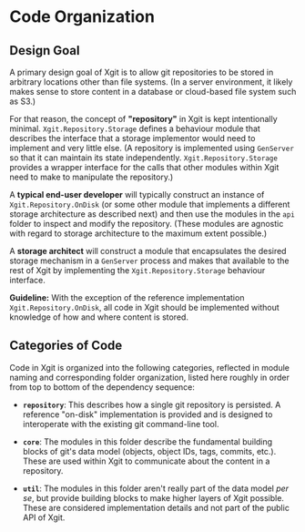 # Code Organization

## Design Goal

A primary design goal of Xgit is to allow git repositories to be stored in
arbitrary locations other than file systems. (In a server environment, it likely
makes sense to store content in a database or cloud-based file system such as S3.)

For that reason, the concept of **"repository"** in Xgit is kept intentionally
minimal. `Xgit.Repository.Storage` defines a behaviour module that describes the interface
that a storage implementor would need to implement and very little else. (A repository
is implemented using `GenServer` so that it can maintain its state independently.
`Xgit.Repository.Storage` provides a wrapper interface for the calls that other modules
within Xgit need to make to manipulate the repository.)

A **typical end-user developer** will typically construct an instance of `Xgit.Repository.OnDisk`
(or some other module that implements a different storage architecture as described
next) and then use the modules in the `api` folder to inspect and modify the repository.
(These modules are agnostic with regard to storage architecture to the maximum
extent possible.)

A **storage architect** will construct a module that encapsulates the desired storage mechanism
in a `GenServer` process and makes that available to the rest of Xgit by implementing
the `Xgit.Repository.Storage` behaviour interface.

**Guideline:** With the exception of the reference implementation `Xgit.Repository.OnDisk`,
all code in Xgit should be implemented without knowledge of how and where content is stored.


## Categories of Code

Code in Xgit is organized into the following categories, reflected in module naming
and corresponding folder organization, listed here roughly in order from top to bottom
of the dependency sequence:

* **`repository`**: This describes how a single git repository is persisted. A
  reference "on-disk" implementation is provided and is designed to interoperate
  with the existing git command-line tool.

* **`core`**: The modules in this folder describe the fundamental building blocks
  of git's data model (objects, object IDs, tags, commits, etc.). These are used
  within Xgit to communicate about the content in a repository.

* **`util`**: The modules in this folder aren't really part of the data model
  _per se_, but provide building blocks to make higher layers of Xgit possible.
  These are considered implementation details and not part of the public API of
  Xgit.
